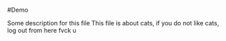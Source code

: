 #Demo

Some description for this file
This file is about cats, if you do not like cats, log out from here
fvck u
